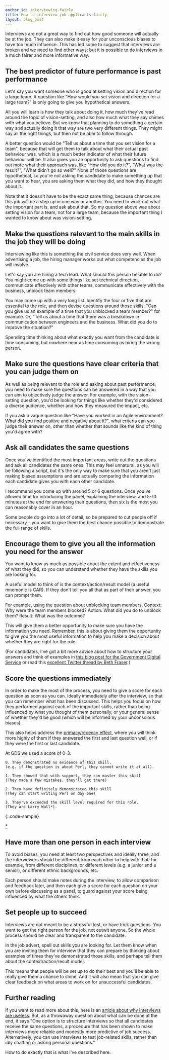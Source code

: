 ```yaml
---
anchor_id: interviewing-fairly
title: How to interview job applicants fairly
layout: blog_post
---
```


Interviews are not a great way to find out how good someone will actually be at the job. They can also make it easy for your unconscious biases to have too much influence. This has led some to suggest that interviews are broken and we need to find other ways; but it is possible to do interviews in a much fairer and more informative way.

## The best predictor of future performance is past performance

Let's say you want someone who is good at setting vision and direction for a large team. A question like "How would you set vision and direction for a large team?" is only going to give you hypothetical answers.

All you will learn is how they talk about doing it, how much they've read around the topic of vision-setting, and also how much what they say chimes with what you believe. But we know that planning to do something a certain way and actually doing it that way are two very different things. They might say all the right things, but then not be able to follow through.

A better question would be "Tell us about a time that you set vision for a team", because that will get them to talk about what their actual past behaviour was, which is a much better indicator of what their future behaviour will be. It also gives you an opportunity to ask questions to find out more what their approach was, like "How did you do it?", "What was the result?", "What didn't go so well?" None of those questions are hypothetical, so you're not asking the candidate to make something up that you want to hear, you are asking them what they did, and how they thought about it.

Note that it doesn't have to be the exact same thing, because chances are this job will be a step up in one way or another. You need to work out what the important part is, and ask about that. So my question above was about setting vision for a team, not for a large team, because the important thing I wanted to know about was vision-setting.

## Make the questions relevant to the main skills in the job they will be doing

Interviewing like this is something the civil service does very well. When advertising a job, the hiring manager works out what competencies the job will involve.

Let's say you are hiring a tech lead. What should this person be able to do? You might come up with some things like set technical direction, communicate effectively with other teams, communicate effectively with the business, unblock team members.

You may come up with a very long list. Identify the four or five that are essential to the role, and then devise questions around those skills. "Can you give us an example of a time that you unblocked a team member?" for example. Or, "Tell us about a time that there was a breakdown in communication between engineers and the business. What did you do to improve the situation?"

Spending time thinking about what exactly you want from the candidate is time consuming, but nowhere near as time consuming as hiring the wrong person.

## Make sure the questions have clear criteria that you can judge them on

As well as being relevant to the role and asking about past performance, you need to make sure the questions can be answered in a way that you can aim to objectively judge the answer. For example, with the vision-setting question, you'd be looking for things like whether they'd considered a diverse audience, whether and how they measured the impact, etc.

If you ask a vague question like "Have you worked in an Agile environment? What did you find positive and negative about it?", what criteria can you judge their answer on, other than whether that sounds like the kind of thing you'd agree with?

## Ask all candidates the same questions

Once you've identified the most important areas, write out the questions and ask all candidates the same ones. This may feel unnatural, as you will be following a script, but it's the only way to make sure that you aren't just making biased assumptions and are actually comparing the information each candidate gives you with each other candidate.

I recommend you come up with around 5 or 6 questions. Once you've allowed time for introducing the panel, explaining the interview, and 5-10 minutes at the end for answering their questions, then six is the most you can reasonably cover in an hour.

Some people do go into a lot of detail, so be prepared to cut people off if necessary – you want to give them the best chance possible to demonstrate the full range of skills.

## Encourage them to give you all the information you need for the answer

You want to know as much as possible about the extent and effectiveness of what they did, so you can understand whether they have the skills you are looking for.

A useful model to think of is the context/action/result model (a useful mnemonic is CAR). If they don't tell you all that as part of their answer, you can prompt them.

For example, using the question about unblocking team members. Context: Why were the team members blocked? Action: What did you do to unblock them? Result: What was the outcome?

This will give them a better opportunity to make sure you have the information you need. Remember, this is about giving them the opportunity to give you the most useful information to help you make a decision about whether they are right for the role.

(For candidates, I've got a bit more advice about how to structure your answers and think of examples in [this blog post for the Government Digital Service](https://gdstechnology.blog.gov.uk/2013/12/24/applying-for-a-job-at-gds/) or read this [excellent Twitter thread by Beth Fraser](https://twitter.com/edinbeth/status/1072518477196464130).)

## Score the questions immediately

In order to make the most of the process, you need to give a score for each question as soon as you can. Ideally immediately after the interview, so that you can remember what has been discussed. This helps you focus on how they performed against each of the important skills, rather than being influenced by what you thought of them personally, or your general sense of whether they'd be good (which will be informed by your unconscious biases).

This also helps address the [primacy/recency effect](https://dataworks-ed.com/blog/2014/08/the-primacyrecency-effect/), where you will think more highly of them if they answered the first and last question well, or if they were the first or last candidate.

At GDS we used a score of 0-3.

```
0. They demonstrated no evidence of this skill. 
(e.g. if the question is about Perl, they cannot write it at all).

1. They showed that with support, they can master this skill
(They made a few mistakes, they'll get there)

2. They have definitely demonstrated this skill
(They can start writing Perl on day one)

3. They've exceeded the skill level required for this role.
(They are Larry Wall*).
```
{:.code-sample}

[*](https://en.wikipedia.org/wiki/Larry_Wall)

## Have more than one person in each interview

To avoid biases, you need at least two perspectives and ideally three, and the interviewers should be different from each other to help with that: for example, from different disciplines, or different levels (e.g. a junior and a senior), or different ethnic backgrounds, etc.

Each person should make notes during the interview, to allow comparison and feedback later, and then each give a score for each question on your own before discussing as a panel, to guard against your score being influenced by what the others think.

## Set people up to succeed

Interviews are not meant to be a stressful test, or have trick questions. You want to get the right person for the job, not outwit anyone. So the whole process should be clear and transparent to the candidate.

In the job advert, spell out skills you are looking for. Let them know when you are inviting them for interview that they can prepare by thinking about examples of times they've demonstrated those skills, and perhaps tell them about the context/action/result model.

This means that people will be set up to do their best and you'll be able to really give them a chance to shine. And it will also mean that you can give clear feedback on what areas to work on for unsuccessful candidates.

## Further reading

If you want to read more about this, here is an [article about why interviews are useless](https://www.nytimes.com/2017/04/08/opinion/sunday/the-utter-uselessness-of-job-interviews.html). But, as a throwaway question about what can be done at the end, it says "One option is to structure interviews so that all candidates receive the same questions, a procedure that has been shown to make interviews more reliable and modestly more predictive of job success. Alternatively, you can use interviews to test job-related skills, rather than idly chatting or asking personal questions."

How to do exactly that is what I've described here.
